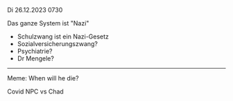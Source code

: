 Di 26.12.2023 0730

Das ganze System ist "Nazi"

- Schulzwang ist ein Nazi-Gesetz
- Sozialversicherungszwang?
- Psychiatrie?
- Dr Mengele?

----

Meme: When will he die?

Covid NPC vs Chad
